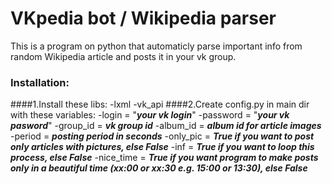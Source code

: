 # VKpedia bot / Wikipedia parser
This is a program on python that automaticly parse important info from random Wikipedia article and posts it in your vk group.

### Installation:
####1.Install these libs:
-lxml
-vk_api
####2.Create config.py in main dir with these variables:
-login      = "***your vk login***"
-password   = "***your vk pasword***"
-group_id   = ***vk group id***
-album_id   = ***album id for article images***
-period     = ***posting period in seconds***
-only_pic   = ***True if you want to post only articles with pictures, else False***
-inf        = ***True if you want to loop this process, else False***
-nice_time  = ***True if you want program to make posts only in a beautiful time (xx:00 or xx:30 e.g. 15:00 or 13:30), else False***

